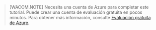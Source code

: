 > [WACOM.NOTE]
> Necesita una cuenta de Azure para completar este tutorial. Puede crear una cuenta de evaluación gratuita en pocos minutos. Para obtener más información, consulte [Evaluación gratuita de Azure][Evaluación gratuita de Azure].

  [Evaluación gratuita de Azure]: http://www.windowsazure.com/es-es/pricing/free-trial
